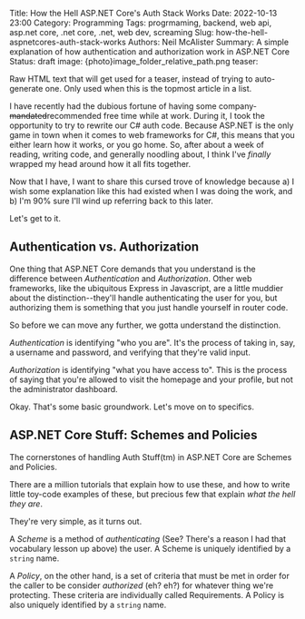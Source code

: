 Title: How the Hell ASP.NET Core's Auth Stack Works
Date: 2022-10-13 23:00
Category: Programming
Tags: progrmaming, backend, web api, asp.net core, .net core, .net, web dev, screaming
Slug: how-the-hell-aspnetcores-auth-stack-works
Authors: Neil McAlister
Summary: A simple explanation of how authentication and authorization work in ASP.NET Core
Status: draft
image: {photo}image_folder_relative_path.png
teaser: <p> Raw HTML text that will get used for a teaser, instead of trying to auto-generate one. Only used when this is the topmost article in a list. </p>

I have recently had the dubious fortune of having some company-~~mandated~~recommended free time while at work. During it, I took the opportunity to try to rewrite
our C# auth code. Because ASP.NET is the only game in town when it comes to web frameworks for C#, this means that you either learn how it works, or you go home. So, after about a week of reading, 
writing code, and generally noodling about, I think I've _finally_ wrapped my head around how it all fits together. 

Now that I have, I want to share this cursed trove of knowledge because a) I wish some explanation like this had existed when I was doing the work, and b) I'm 90% sure I'll wind up referring back to this later.

Let's get to it.

## Authentication vs. Authorization

One thing that ASP.NET Core demands that you understand is the difference between _Authentication_ and _Authorization_. 
Other web frameworks, like the ubiquitous Express in Javascript, are a little muddier about the distinction--they'll handle authenticating the user for you, but authorizing them is something that you just handle yourself in router code.

So before we can move any further, we gotta understand the distinction. 

_Authentication_ is identifying "who you are". It's the process of taking in, say, a username and password, and verifying that they're valid input.

_Authorization_ is identifying "what you have access to". This is the process of saying that you're allowed to visit the homepage and your profile, but not the administrator dashboard.

Okay. That's some basic groundwork. Let's move on to specifics.

## ASP.NET Core Stuff: Schemes and Policies

The cornerstones of handling Auth Stuff(tm) in ASP.NET Core are Schemes and Policies.

There are a million tutorials that explain how to use these, and how to write little toy-code examples of these, but precious few that explain _what the hell they are_.

They're very simple, as it turns out.

A _Scheme_ is a method of _authenticating_ (See? There's a reason I had that vocabulary lesson up above) the user. A Scheme is uniquely identified by a `string` name.

A _Policy_, on the other hand, is a set of criteria that must be met in order for the caller to be consider _authorized_ (eh? eh?) for whatever thing we're protecting. These criteria are individually called Requirements. A Policy is also uniquely identified by a `string` name.